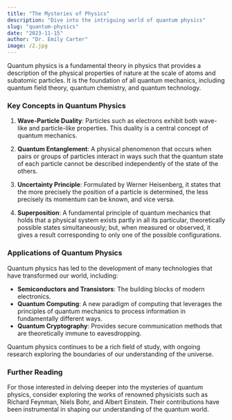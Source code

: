 ```yaml
---
title: "The Mysteries of Physics"
description: "Dive into the intriguing world of quantum physics"
slug: "quantum-physics"
date: "2023-11-15"
author: "Dr. Emily Carter"
image: /2.jpg
---
```


Quantum physics is a fundamental theory in physics that provides a description of the physical properties of nature at the scale of atoms and subatomic particles. It is the foundation of all quantum mechanics, including quantum field theory, quantum chemistry, and quantum technology.

### Key Concepts in Quantum Physics

1. **Wave-Particle Duality**: Particles such as electrons exhibit both wave-like and particle-like properties. This duality is a central concept of quantum mechanics.

2. **Quantum Entanglement**: A physical phenomenon that occurs when pairs or groups of particles interact in ways such that the quantum state of each particle cannot be described independently of the state of the others.

3. **Uncertainty Principle**: Formulated by Werner Heisenberg, it states that the more precisely the position of a particle is determined, the less precisely its momentum can be known, and vice versa.

4. **Superposition**: A fundamental principle of quantum mechanics that holds that a physical system exists partly in all its particular, theoretically possible states simultaneously; but, when measured or observed, it gives a result corresponding to only one of the possible configurations.

### Applications of Quantum Physics

Quantum physics has led to the development of many technologies that have transformed our world, including:

- **Semiconductors and Transistors**: The building blocks of modern electronics.
- **Quantum Computing**: A new paradigm of computing that leverages the principles of quantum mechanics to process information in fundamentally different ways.
- **Quantum Cryptography**: Provides secure communication methods that are theoretically immune to eavesdropping.

Quantum physics continues to be a rich field of study, with ongoing research exploring the boundaries of our understanding of the universe.

### Further Reading

For those interested in delving deeper into the mysteries of quantum physics, consider exploring the works of renowned physicists such as Richard Feynman, Niels Bohr, and Albert Einstein. Their contributions have been instrumental in shaping our understanding of the quantum world.
